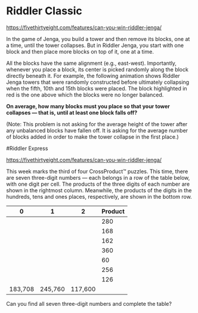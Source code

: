 # Riddler Classic

https://fivethirtyeight.com/features/can-you-win-riddler-jenga/

In the game of Jenga, you build a tower and then remove its blocks, one at a time, until the tower collapses. But in Riddler Jenga, you start with one block and then place more blocks on top of it, one at a time.

All the blocks have the same alignment (e.g., east-west). Importantly, whenever you place a block, its center is picked randomly along the block directly beneath it. For example, the following animation shows Riddler Jenga towers that were randomly constructed before ultimately collapsing when the fifth, 10th and 15th blocks were placed. The block highlighted in red is the one above which the blocks were no longer balanced.

**On average, how many blocks must you place so that your tower collapses — that is, until at least one block falls off?**

(Note: This problem is not asking for the average height of the tower after any unbalanced blocks have fallen off. It is asking for the average number of blocks added in order to make the tower collapse in the first place.)

#Riddler Express

https://fivethirtyeight.com/features/can-you-win-riddler-jenga/

This week marks the third of four CrossProduct™ puzzles. This time, there are seven three-digit numbers — each belongs in a row of the table below, with one digit per cell. The products of the three digits of each number are shown in the rightmost column. Meanwhile, the products of the digits in the hundreds, tens and ones places, respectively, are shown in the bottom row.

| 0 | 1 | 2 | Product |
| - | - | - | ------- |
|   |   |   | 280 |
|   |   |   | 168 |
|   |   |   | 162 |
|   |   |   | 360 |
|   |   |   | 60 |
|   |   |   | 256 |
|   |   |   | 126 |
|183,708|245,760|117,600|  |

Can you find all seven three-digit numbers and complete the table?
